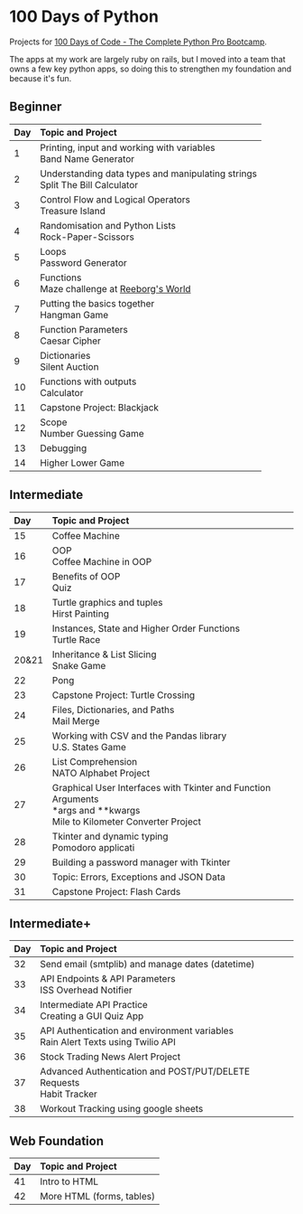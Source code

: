# 100 Days of Python

Projects for [100 Days of Code - The Complete Python Pro Bootcamp](https://www.udemy.com/course/100-days-of-code/).

The apps at my work are largely ruby on rails, but I moved into a team that owns a few key python apps, so doing this to strengthen my foundation and because it's fun.

## Beginner

| Day  | Topic and Project                                                              |
| :----| :------------------------------------------------------------------------------|
| 1    | Printing, input and working with variables<br>Band Name Generator              |
| 2    | Understanding data types and manipulating strings<br>Split The Bill Calculator |
| 3    | Control Flow and Logical Operators<br>Treasure Island                          |
| 4    | Randomisation and Python Lists<br>Rock-Paper-Scissors                          |
| 5    | Loops<br>Password Generator                                                    |
| 6    | Functions<br>Maze challenge at [Reeborg's World](https://reeborg.ca/reeborg.html?lang=en&mode=python&menu=worlds%2Fmenus%2Freeborg_intro_en.json&name=Maze&url=worlds%2Ftutorial_en%2Fmaze1.json) |
| 7    | Putting the basics together<br>Hangman Game                                    |
| 8    | Function Parameters<br>Caesar Cipher                                           |
| 9    | Dictionaries<br>Silent Auction                                                 |
| 10   | Functions with outputs<br>Calculator                                           |
| 11   | Capstone Project: Blackjack                                                    |
| 12   | Scope<br>Number Guessing Game                                                  |
| 13   | Debugging                                                                      |
| 14   | Higher Lower Game                                                              |

## Intermediate
| Day   | Topic and Project                                                              |
| :-----| :------------------------------------------------------------------------------|
| 15    | Coffee Machine                                                                 |
| 16    | OOP<br>Coffee Machine in OOP                                                   |
| 17    | Benefits of OOP<br>Quiz                                                        |
| 18    | Turtle graphics and tuples<br>Hirst Painting                                   |
| 19    | Instances, State and Higher Order Functions<br>Turtle Race                     |
| 20&21 | Inheritance & List Slicing<br>Snake Game                                       |
| 22   | Pong                                                                            |
| 23   | Capstone Project: Turtle Crossing                                               |
| 24   | Files, Dictionaries, and Paths<br>Mail Merge                                    |
| 25   | Working with CSV and the Pandas library<br>U.S. States Game                     |
| 26   | List Comprehension<br>NATO Alphabet Project                                     |
| 27   | Graphical User Interfaces with Tkinter and Function Arguments<br>*args and **kwargs<br>Mile to Kilometer Converter Project |
| 28   | Tkinter and dynamic typing<br>Pomodoro applicati                                |
| 29   | Building a password manager with Tkinter                                        |
| 30   | Topic: Errors, Exceptions and JSON Data                                         |
| 31   | Capstone Project: Flash Cards                                                   |

## Intermediate+
| Day   | Topic and Project                                                                     |
| :-----| :-------------------------------------------------------------------------------------|
| 32    |  Send email (smtplib) and manage dates (datetime)                                     |
| 33    | API Endpoints & API Parameters<br>ISS Overhead Notifier                               |
| 34    | Intermediate API Practice<br>Creating a GUI Quiz App                                  |
| 35    | API Authentication and environment variables<br>Rain Alert Texts using Twilio API     |
| 36    | Stock Trading News Alert Project                                                      |
| 37    | Advanced Authentication and POST/PUT/DELETE Requests<br>Habit Tracker                 |
| 38    | Workout Tracking using google sheets                                                  |

## Web Foundation
| Day   | Topic and Project                                                              |
| :-----| :------------------------------------------------------------------------------|
| 41    | Intro to HTML                                                                  |
| 42    | More HTML (forms, tables)                                                      |
